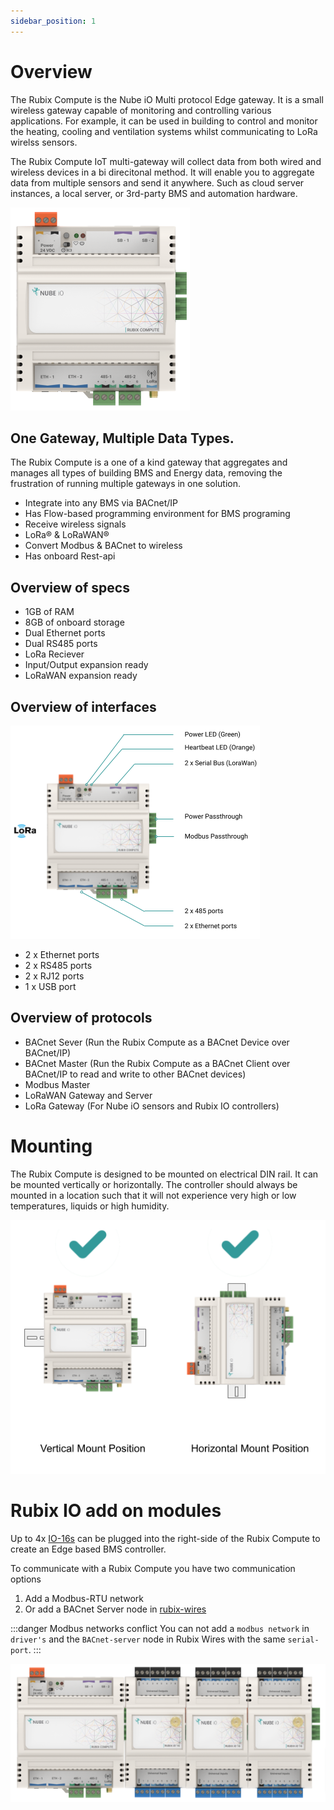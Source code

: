```yaml
---
sidebar_position: 1
---
```


# Overview

The Rubix Compute is the Nube iO Multi protocol Edge gateway. It is a small wireless gateway capable of monitoring and controlling various
applications. 
For example, it can be used in building to control and monitor the heating, cooling and ventilation
systems whilst communicating to LoRa wirelss sensors.


The Rubix Compute IoT multi-gateway will collect data from both wired and wireless devices in a bi direcitonal method.
It will enable you to aggregate data from multiple sensors and send it anywhere. Such as cloud server instances, a local server, or
3rd-party BMS and automation hardware.



![rc5.png](../../../img/rc5.png)

## One Gateway, Multiple Data Types.

The Rubix Compute is a one of a kind gateway that aggregates and manages all types of building BMS and Energy data, removing the frustration of
running multiple gateways in one solution.

* Integrate into any BMS via BACnet/IP
* Has Flow-based programming environment for BMS programing
* Receive wireless signals
* LoRa® & LoRaWAN®
* Convert Modbus & BACnet to wireless
* Has onboard Rest-api

## Overview of specs

* 1GB of RAM
* 8GB of onboard storage
* Dual Ethernet ports
* Dual RS485 ports
* LoRa Reciever
* Input/Output expansion ready
* LoRaWAN expansion ready

## Overview of interfaces

![rc-overview.png](img/rc-overview.png)

* 2 x Ethernet ports
* 2 x RS485 ports
* 2 x RJ12 ports
* 1 x USB port

## Overview of protocols

* BACnet Sever (Run the Rubix Compute as a BACnet Device over BACnet/IP)
* BACnet Master (Run the Rubix Compute as a BACnet Client over BACnet/IP to read and write to other BACnet devices)
* Modbus Master
* LoRaWAN Gateway and Server
* LoRa Gateway (For Nube iO sensors and Rubix IO controllers)

# Mounting

The Rubix Compute is designed to be mounted on electrical DIN rail. It can be mounted vertically or horizontally. The
controller should always be mounted in a location such that it will not experience very high or low temperatures,
liquids or high humidity.

![mounting.png](img/mounting.png)

# Rubix IO add on modules

Up to 4x [IO-16s](../../io-controllers/IO-16/overview.md) can be plugged into the right-side of the Rubix Compute to create an Edge based BMS controller.

To communicate with a Rubix Compute you have two communication options
1. Add a Modbus-RTU network
2. Or add a BACnet Server node in [rubix-wires](../../../../rubix-ce/wires/bacnet.md)

:::danger Modbus networks conflict
You can not add a `modbus network` in `driver's` and the `BACnet-server` node in Rubix Wires with the same `serial-port`.
:::


![rc-with-io16s.png](img/rc-with-io16s.png)
